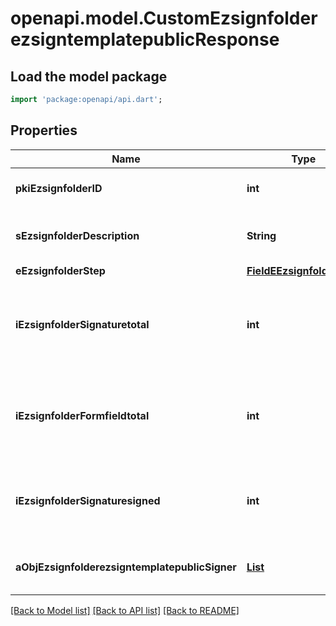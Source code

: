 # openapi.model.CustomEzsignfolderezsigntemplatepublicResponse

## Load the model package
```dart
import 'package:openapi/api.dart';
```

## Properties
Name | Type | Description | Notes
------------ | ------------- | ------------- | -------------
**pkiEzsignfolderID** | **int** | The unique ID of the Ezsignfolder | 
**sEzsignfolderDescription** | **String** | The description of the Ezsignfolder | 
**eEzsignfolderStep** | [**FieldEEzsignfolderStep**](FieldEEzsignfolderStep.md) |  | 
**iEzsignfolderSignaturetotal** | **int** | The number of total signatures that were requested in the Ezsignfolder | 
**iEzsignfolderFormfieldtotal** | **int** | The number of total form fields that were requested in the Ezsignfolder | 
**iEzsignfolderSignaturesigned** | **int** | The number of signatures that were signed in the Ezsignfolder. | 
**aObjEzsignfolderezsigntemplatepublicSigner** | [**List<CustomEzsignfolderezsigntemplatepublicSignerResponse>**](CustomEzsignfolderezsigntemplatepublicSignerResponse.md) |  | [optional] [default to const []]

[[Back to Model list]](../README.md#documentation-for-models) [[Back to API list]](../README.md#documentation-for-api-endpoints) [[Back to README]](../README.md)


